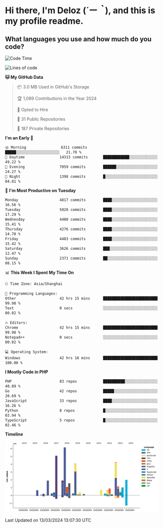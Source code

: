 # **Hi there, I'm Deloz (*´ー｀*), and this is my profile readme.**

## **What languages you use and how much do you code?**

<!--START_SECTION:waka-->
![Code Time](http://img.shields.io/badge/Code%20Time-3%2C457%20hrs%2012%20mins-blue)

![Lines of code](https://img.shields.io/badge/From%20Hello%20World%20I%27ve%20Written-36.0%20million%20lines%20of%20code-blue)

**🐱 My GitHub Data** 

> 📦 3.0 MB Used in GitHub's Storage 
 > 
> 🏆 1,089 Contributions in the Year 2024
 > 
> 💼 Opted to Hire
 > 
> 📜 31 Public Repositories 
 > 
> 🔑 187 Private Repositories 
 > 
**I'm an Early 🐤** 

```text
🌞 Morning                6311 commits        █████░░░░░░░░░░░░░░░░░░░░   21.70 % 
🌆 Daytime                14313 commits       ████████████░░░░░░░░░░░░░   49.22 % 
🌃 Evening                7059 commits        ██████░░░░░░░░░░░░░░░░░░░   24.27 % 
🌙 Night                  1398 commits        █░░░░░░░░░░░░░░░░░░░░░░░░   04.81 % 
```
📅 **I'm Most Productive on Tuesday** 

```text
Monday                   4817 commits        ████░░░░░░░░░░░░░░░░░░░░░   16.56 % 
Tuesday                  5028 commits        ████░░░░░░░░░░░░░░░░░░░░░   17.29 % 
Wednesday                4480 commits        ████░░░░░░░░░░░░░░░░░░░░░   15.41 % 
Thursday                 4276 commits        ████░░░░░░░░░░░░░░░░░░░░░   14.70 % 
Friday                   4483 commits        ████░░░░░░░░░░░░░░░░░░░░░   15.42 % 
Saturday                 3626 commits        ███░░░░░░░░░░░░░░░░░░░░░░   12.47 % 
Sunday                   2371 commits        ██░░░░░░░░░░░░░░░░░░░░░░░   08.15 % 
```


📊 **This Week I Spent My Time On** 

```text
🕑︎ Time Zone: Asia/Shanghai

💬 Programming Languages: 
Other                    42 hrs 15 mins      █████████████████████████   99.98 % 
Text                     0 secs              ░░░░░░░░░░░░░░░░░░░░░░░░░   00.02 % 

🔥 Editors: 
Chrome                   42 hrs 15 mins      █████████████████████████   99.98 % 
Notepad++                0 secs              ░░░░░░░░░░░░░░░░░░░░░░░░░   00.02 % 

💻 Operating System: 
Windows                  42 hrs 16 mins      █████████████████████████   100.00 % 
```

**I Mostly Code in PHP** 

```text
PHP                      83 repos            ██████████░░░░░░░░░░░░░░░   40.89 % 
Go                       42 repos            █████░░░░░░░░░░░░░░░░░░░░   20.69 % 
JavaScript               33 repos            ████░░░░░░░░░░░░░░░░░░░░░   16.26 % 
Python                   8 repos             █░░░░░░░░░░░░░░░░░░░░░░░░   03.94 % 
TypeScript               5 repos             █░░░░░░░░░░░░░░░░░░░░░░░░   02.46 % 
```



**Timeline**

![Lines of Code chart](https://raw.githubusercontent.com/deloz/deloz/main/assets/bar_graph.png)


 Last Updated on 13/03/2024 13:07:30 UTC
<!--END_SECTION:waka-->
